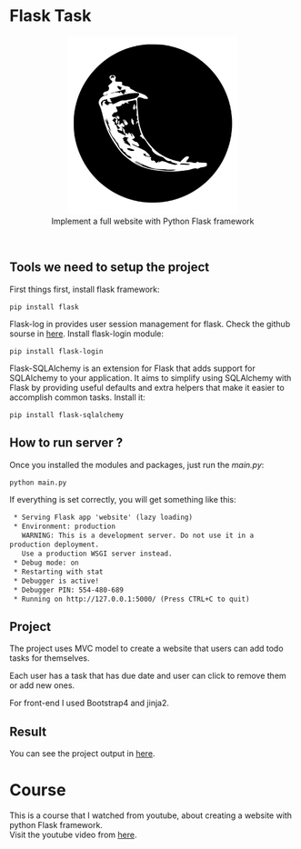 # Flask Task

<p align="center">
	<img src="./website/static/assets/logo.svg" width="300" /><br />
	Implement a full website with Python Flask framework
</p>

<br />

## Tools we need to setup the project

First things first, install flask framework:
```shell
pip install flask
```

Flask-log in provides user session management for flask.
Check the github sourse in [here](https://github.com/maxcountryman/flask-login).
Install flask-login module:
```shell
pip install flask-login
```

Flask-SQLAlchemy is an extension for Flask that adds support for SQLAlchemy to your application. It aims to simplify using SQLAlchemy with Flask by providing useful defaults and extra helpers that make it easier to accomplish common tasks.
Install it:
```shell
pip install flask-sqlalchemy
```

## How to run server ?
Once you installed the modules and packages, just run the *main.py*:
```shell
python main.py
```

If everything is set correctly, you will get something like this:
```shell
 * Serving Flask app 'website' (lazy loading)
 * Environment: production
   WARNING: This is a development server. Do not use it in a production deployment.
   Use a production WSGI server instead.
 * Debug mode: on
 * Restarting with stat
 * Debugger is active!
 * Debugger PIN: 554-480-689
 * Running on http://127.0.0.1:5000/ (Press CTRL+C to quit)
 ```

## Project
The project uses MVC model to create a website that users can add todo tasks for
themselves.

Each user has a task that has due date and user can click to remove them or add new ones.

For front-end I used Bootstrap4 and jinja2.

## Result
You can see the project output in <a href="./demo/DEMO.md">here</a>.

# Course
This is a course that I watched from youtube, about creating a website with python Flask framework.<br />
Visit the youtube video from [here](https://youtu.be/dam0GPOAvVI).
